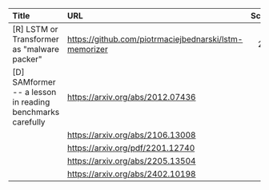 | Title                                                     | URL                                                    |   Score | Date                |
|:----------------------------------------------------------|:-------------------------------------------------------|--------:|:--------------------|
| [R] LSTM or Transformer as "malware packer"               | https://github.com/piotrmaciejbednarski/lstm-memorizer |     288 | 2025-06-29 03:14:14 |
| [D] SAMformer -- a lesson in reading benchmarks carefully | https://arxiv.org/abs/2012.07436                       |      79 | 2025-06-29 07:36:06 |
|                                                           | https://arxiv.org/abs/2106.13008                       |         |                     |
|                                                           | https://arxiv.org/pdf/2201.12740                       |         |                     |
|                                                           | https://arxiv.org/abs/2205.13504                       |         |                     |
|                                                           | https://arxiv.org/abs/2402.10198                       |         |                     |